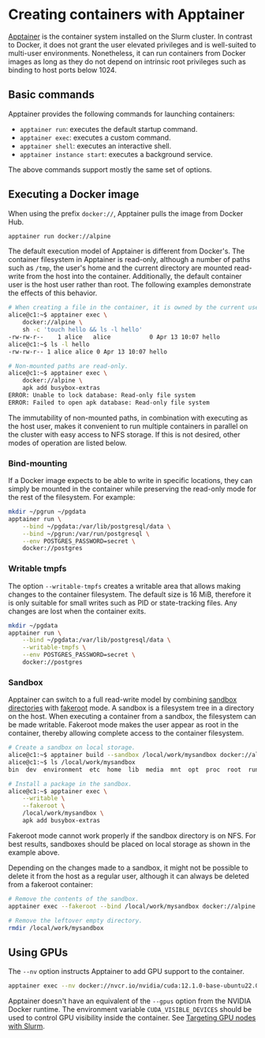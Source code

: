 # Creating containers with Apptainer

[Apptainer][apptainer] is the container system installed on the Slurm cluster. In contrast to Docker, it does not grant the user elevated privileges and is well-suited to multi-user environments. Nonetheless, it can run containers from Docker images as long as they do not depend on intrinsic root privileges such as binding to host ports below 1024.

## Basic commands

Apptainer provides the following commands for launching containers:

- `apptainer run`: executes the default startup command.
- `apptainer exec`: executes a custom command.
- `apptainer shell`: executes an interactive shell.
- `apptainer instance start`: executes a background service.

The above commands support mostly the same set of options.

## Executing a Docker image

When using the prefix `docker://`, Apptainer pulls the image from Docker Hub.

```sh
apptainer run docker://alpine
```

The default execution model of Apptainer is different from Docker's. The container filesystem in Apptainer is read-only, although a number of paths such as `/tmp`, the user's home and the current directory are mounted read-write from the host into the container. Additionally, the default container user is the host user rather than root. The following examples demonstrate the effects of this behavior.

```sh
# When creating a file in the container, it is owned by the current user both in the container and on the host.
alice@c1:~$ apptainer exec \
    docker://alpine \
    sh -c 'touch hello && ls -l hello'
-rw-rw-r--    1 alice   alice           0 Apr 13 10:07 hello
alice@c1:~$ ls -l hello
-rw-rw-r-- 1 alice alice 0 Apr 13 10:07 hello
```

```sh
# Non-mounted paths are read-only.
alice@c1:~$ apptainer exec \
    docker://alpine \
    apk add busybox-extras
ERROR: Unable to lock database: Read-only file system
ERROR: Failed to open apk database: Read-only file system
```

The immutability of non-mounted paths, in combination with executing as the host user, makes it convenient to run multiple containers in parallel on the cluster with easy access to NFS storage. If this is not desired, other modes of operation are listed below.

### Bind-mounting

If a Docker image expects to be able to write in specific locations, they can simply be mounted in the container while preserving the read-only mode for the rest of the filesystem. For example:

```sh
mkdir ~/pgrun ~/pgdata
apptainer run \
    --bind ~/pgdata:/var/lib/postgresql/data \
    --bind ~/pgrun:/var/run/postgresql \
    --env POSTGRES_PASSWORD=secret \
    docker://postgres
```

### Writable tmpfs

The option `--writable-tmpfs` creates a writable area that allows making changes to the container filesystem. The default size is 16 MiB, therefore it is only suitable for small writes such as PID or state-tracking files. Any changes are lost when the container exits.

```sh
mkdir ~/pgdata
apptainer run \
    --bind ~/pgdata:/var/lib/postgresql/data \
    --writable-tmpfs \
    --env POSTGRES_PASSWORD=secret \
    docker://postgres
```

### Sandbox

Apptainer can switch to a full read-write model by combining [sandbox directories][sandbox-directories] with [fakeroot] mode. A sandbox is a filesystem tree in a directory on the host. When executing a container from a sandbox, the filesystem can be made writable. Fakeroot mode makes the user appear as root in the container, thereby allowing complete access to the container filesystem.

```sh
# Create a sandbox on local storage.
alice@c1:~$ apptainer build --sandbox /local/work/mysandbox docker://alpine
alice@c1:~$ ls /local/work/mysandbox
bin  dev  environment  etc  home  lib  media  mnt  opt  proc  root  run  sbin  singularity  srv  sys  tmp  usr  var

# Install a package in the sandbox.
alice@c1:~$ apptainer exec \
    --writable \
    --fakeroot \
    /local/work/mysandbox \
    apk add busybox-extras
```

Fakeroot mode cannot work properly if the sandbox directory is on NFS. For best results, sandboxes should be placed on local storage as shown in the example above.

Depending on the changes made to a sandbox, it might not be possible to delete it from the host as a regular user, although it can always be deleted from a fakeroot container:

```sh
# Remove the contents of the sandbox.
apptainer exec --fakeroot --bind /local/work/mysandbox docker://alpine rm -R /local/work/mysandbox

# Remove the leftover empty directory.
rmdir /local/work/mysandbox
```

## Using GPUs

The `--nv` option instructs Apptainer to add GPU support to the container.

```sh
apptainer exec --nv docker://nvcr.io/nvidia/cuda:12.1.0-base-ubuntu22.04 /usr/bin/nvidia-smi
```

Apptainer doesn't have an equivalent of the `--gpus` option from the NVIDIA Docker runtime. The environment variable `CUDA_VISIBLE_DEVICES` should be used to control GPU visibility inside the container. See [Targeting GPU nodes with Slurm](./slurm.md).

[apptainer]: https://apptainer.org
[sandbox-directories]: https://apptainer.org/docs/user/main/quick_start.html#sandbox-directories
[fakeroot]: https://apptainer.org/docs/user/main/fakeroot.html
